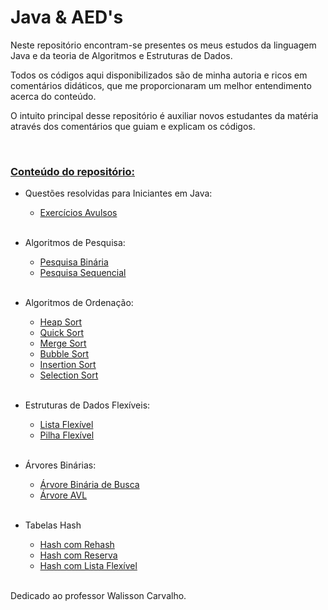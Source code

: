 # Java & AED's

Neste repositório encontram-se presentes os meus estudos da linguagem Java e da teoria de Algoritmos e Estruturas de Dados.

Todos os códigos aqui disponibilizados são de minha autoria e ricos em comentários didáticos, que me proporcionaram um melhor entendimento acerca do conteúdo.

O intuito principal desse repositório é auxiliar novos estudantes da matéria através dos comentários que guiam e explicam os códigos.

<br>


### <ins>**Conteúdo do repositório:**</ins>

 - Questões resolvidas para Iniciantes em Java:
    - [Exercícios Avulsos](./JavaForNoobs/)
    <br><br>
 - Algoritmos de Pesquisa:
    - [Pesquisa Binária](./Pesquisa/Binaria.java)
    - [Pesquisa Sequencial](./Pesquisa/Sequencial.java)
    <br><br>
  
 - Algoritmos de Ordenação:
    - [Heap Sort](./Sorting/Heap.java)
    - [Quick Sort](./Sorting/Quick.java)
    - [Merge Sort](./Sorting/Merge.java)
    - [Bubble Sort](./Sorting/Bubble.java)
    - [Insertion Sort](./Sorting/Insertion.java)
    - [Selection Sort](./Sorting/Selection.java)
    <br><br>

 - Estruturas de Dados Flexíveis:
    - [Lista Flexível](./EstruturasDeDados/Flexiveis/Lista/)
    - [Pilha Flexível](./EstruturasDeDados/Flexiveis/Pilha/)
    <br><br>
   
 - Árvores Binárias:
   - [Árvore Binária de Busca](./ArvoresBinarias/Arvore/)
   - [Árvore AVL](./ArvoresBinarias/ArvoreAVL/)
   <br><br>

- Tabelas Hash
  - [Hash com Rehash](./Hashing/HashRehash.java)
  - [Hash com Reserva](./Hashing/HashReserva.java)
  - [Hash com Lista Flexível](./Hashing/HashLista.java)
  <br><br>

Dedicado ao professor Walisson Carvalho.
